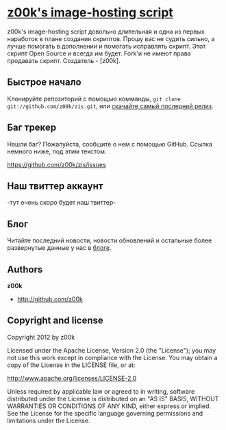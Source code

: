 ﻿[z00k's image-hosting script](https://github.com/z00k/zis)
=================

z00k's image-hosting script довольно длительная и одна из первых наработок в плане создания скриптов. Прошу вас не судить сильно, а лучше помогать в дополнении и помогать исправлять скрипт. Этот скрипт Open Source и всегда им будет. Fork'и не имеют права продавать скрипт. Создатель - [z00k].



Быстрое начало
-----------

Клонируйте репозиторий с помощью комманды, `git clone git://github.com/z00k/zis.git`, или [скачайте самый последний релиз](https://github.com/z00k/zis/zipball/master).


Баг трекер
-----------

Нашли баг? Пожалуйста, сообщите о нем с помощью GitHub. Ссылка немного ниже, под этим текстом.

https://github.com/z00k/zis/issues



Наш твиттер аккаунт
---------------

-тут очень скоро будет наш твиттер-



Блог
----

Читайте последний новости, новости обновлений и остальные более развернутые данные у нас в [блоге](http://blog.zis.org.ua).



Authors
-------

**z00k**

+ http://github.com/z00k



Copyright and license
---------------------

Copyright 2012 by z00k

Licensed under the Apache License, Version 2.0 (the "License");
you may not use this work except in compliance with the License.
You may obtain a copy of the License in the LICENSE file, or at:

   http://www.apache.org/licenses/LICENSE-2.0

Unless required by applicable law or agreed to in writing, software
distributed under the License is distributed on an "AS IS" BASIS,
WITHOUT WARRANTIES OR CONDITIONS OF ANY KIND, either express or implied.
See the License for the specific language governing permissions and
limitations under the License.

